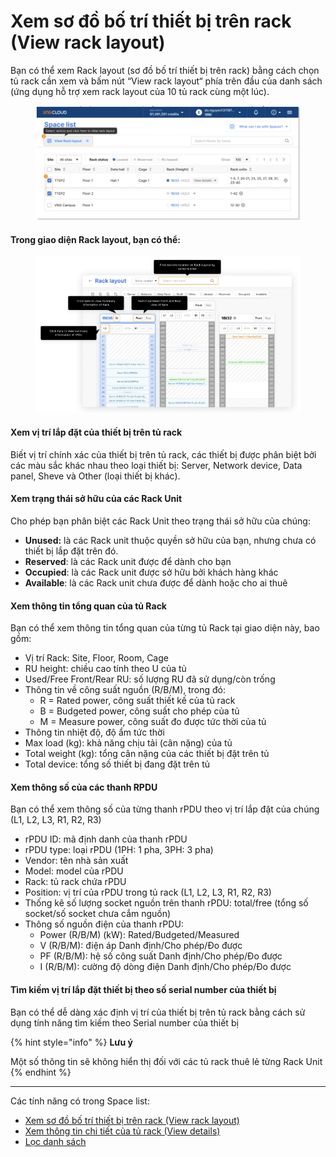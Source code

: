 # Xem sơ đồ bố trí thiết bị trên rack (View rack layout)

Bạn có thể xem Rack layout (sơ đồ bố trí thiết bị trên rack) bằng cách chọn tủ rack cần xem và bấm nút “View rack layout“ phía trên đầu của danh sách (ứng dụng hỗ trợ xem rack layout của 10 tủ rack cùng một lúc).

<figure><img src="../../.gitbook/assets/image (4) (1) (1) (1).png" alt=""><figcaption></figcaption></figure>

#### **Trong giao diện Rack layout, bạn có thể:** <a href="#xemsodobotrithietbitrenrack-viewracklayout-tronggiaodienracklayout-bancothe" id="xemsodobotrithietbitrenrack-viewracklayout-tronggiaodienracklayout-bancothe"></a>

<figure><img src="../../.gitbook/assets/image (5) (1) (1).png" alt=""><figcaption></figcaption></figure>

#### **Xem vị trí lắp đặt của thiết bị trên tủ rack** <a href="#xemsodobotrithietbitrenrack-viewracklayout-xemvitrilapdatcuathietbitrenturack" id="xemsodobotrithietbitrenrack-viewracklayout-xemvitrilapdatcuathietbitrenturack"></a>

Biết vị trí chính xác của thiết bị trên tủ rack, các thiết bị được phân biệt bởi các màu sắc khác nhau theo loại thiết bị: Server, Network device, Data panel, Sheve và Other (loại thiết bị khác).

#### **Xem trạng thái sở hữu của các Rack Unit** <a href="#xemsodobotrithietbitrenrack-viewracklayout-xemtrangthaisohuucuacacrackunit" id="xemsodobotrithietbitrenrack-viewracklayout-xemtrangthaisohuucuacacrackunit"></a>

Cho phép bạn phân biệt các Rack Unit theo trạng thái sở hữu của chúng:

* **Unused:** là các Rack unit thuộc quyền sở hữu của bạn, nhưng chưa có thiết bị lắp đặt trên đó.
* **Reserved**: là các Rack unit được để dành cho bạn
* **Occupied**: là các Rack unit được sở hữu bởi khách hàng khác
* **Available**: là các Rack unit chưa được để dành hoặc cho ai thuê

#### **Xem thông tin tổng quan của tủ Rack** <a href="#xemsodobotrithietbitrenrack-viewracklayout-xemthongtintongquancuaturack" id="xemsodobotrithietbitrenrack-viewracklayout-xemthongtintongquancuaturack"></a>

Bạn có thể xem thông tin tổng quan của từng tủ Rack tại giao diện này, bao gồm:

* Vị trí Rack: Site, Floor, Room, Cage
* RU height: chiều cao tính theo U của tủ
* Used/Free Front/Rear RU: số lượng RU đã sử dụng/còn trống
* Thông tin về công suất nguồn (R/B/M), trong đó:
  * R = Rated power, công suất thiết kế của tủ rack
  * B = Budgeted power, công suất cho phép của tủ
  * M = Measure power, công suất đo được tức thời của tủ
* Thông tin nhiệt độ, độ ẩm tức thời
* Max load (kg): khả năng chịu tải (cân nặng) của tủ
* Total weight (kg): tổng cân nặng của các thiết bị đặt trên tủ
* Total device: tổng số thiết bị đang đặt trên tủ

#### **Xem thông số của các thanh RPDU** <a href="#xemsodobotrithietbitrenrack-viewracklayout-xemthongsocuacacthanhrpdu" id="xemsodobotrithietbitrenrack-viewracklayout-xemthongsocuacacthanhrpdu"></a>

Bạn có thể xem thông số của từng thanh rPDU theo vị trí lắp đặt của chúng (L1, L2, L3, R1, R2, R3)

* rPDU ID: mã định danh của thanh rPDU
* rPDU type: loại rPDU (1PH: 1 pha, 3PH: 3 pha)
* Vendor: tên nhà sản xuất
* Model: model của rPDU
* Rack: tủ rack chứa rPDU
* Position: vị trí của rPDU trong tủ rack (L1, L2, L3, R1, R2, R3)
* Thống kê số lượng socket nguồn trên thanh rPDU: total/free (tổng số socket/số socket chưa cắm nguồn)
* Thông số nguồn điện của thanh rPDU:
  * Power (R/B/M) (kW): Rated/Budgeted/Measured
  * V (R/B/M): điện áp Danh định/Cho phép/Đo được
  * PF (R/B/M): hệ số công suất Danh định/Cho phép/Đo được
  * I (R/B/M): cường độ dòng điện Danh định/Cho phép/Đo được

#### **Tìm kiếm vị trí lắp đặt thiết bị theo số serial number của thiết bị** <a href="#xemsodobotrithietbitrenrack-viewracklayout-timkiemvitrilapdatthietbitheososerialnumbercuathietbi" id="xemsodobotrithietbitrenrack-viewracklayout-timkiemvitrilapdatthietbitheososerialnumbercuathietbi"></a>

Bạn có thể dễ dàng xác định vị trí của thiết bị trên tủ rack bằng cách sử dụng tính năng tìm kiếm theo Serial number của thiết bị

{% hint style="info" %}
**Lưu ý**

Một số thông tin sẽ không hiển thị đối với các tủ rack thuê lẻ từng Rack Unit
{% endhint %}

***

Các tính năng có trong Space list:

* [Xem sơ đồ bố trí thiết bị trên rack (View rack layout)](xem-so-do-bo-tri-thiet-bi-tren-rack-view-rack-layout.md)
* [Xem thông tin chi tiết của tủ rack (View details)](xem-thong-tin-chi-tiet-cua-tu-rack.md)
* [Lọc danh sách](loc-danh-sach.md)
